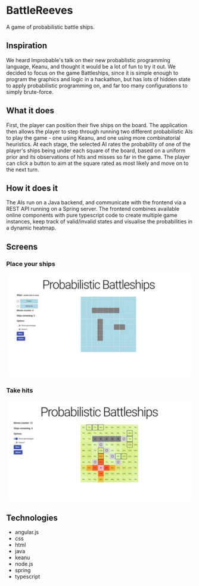 # BattleReeves
A game of probabilistic battle ships. 

## Inspiration
We heard Improbable's talk on their new probablistic programming language, Keanu, and thought it would be a lot of fun to try it out. We decided to focus on the game Battleships, since it is simple enough to program the graphics and logic in a hackathon, but has lots of hidden state to apply probabilistic programming on, and far too many configurations to simply brute-force.

## What it does 
First, the player can position their five ships on the board. The application then allows the player to step through running two different probabilistic AIs to play the game - one using Keanu, and one using more combinatorial heuristics. At each stage, the selected AI rates the probability of one of the player's ships being under each square of the board, based on a uniform prior and its observations of hits and misses so far in the game. The player can click a button to aim at the square rated as most likely and move on to the next turn.

## How it does it
The AIs run on a Java backend, and communicate with the frontend via a REST API running on a Spring server. The frontend combines available online components with pure typescript code to create multiple game instances, keep track of valid/invalid states and visualise the probabilities in a dynamic heatmap.

## Screens 

### Place your ships
![place](https://github.com/alexmotoc/hack-cambridge/blob/master/screens/place.JPG)

### Take hits 
![hits](https://github.com/alexmotoc/hack-cambridge/blob/master/screens/hit.JPG)

## Technologies
* angular.js
* css
* html
* java
* keanu
* node.js
* spring
* typescript

